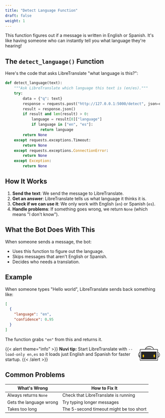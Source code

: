 ```yaml
---
title: "Detect Language Function"
draft: false
weight: 1
---
```


This function figures out if a message is written in English or Spanish. It's like having someone who can instantly tell you what language they're hearing!

## The `detect_language()` Function

Here's the code that asks LibreTranslate "what language is this?":

```python
def detect_language(text):
    """Ask LibreTranslate which language this text is (en/es)."""
    try:
        data = {"q": text}
        response = requests.post("http://127.0.0.1:5000/detect", json=data, timeout=5)
        result = response.json()
        if result and len(result) > 0:
            language = result[0]["language"]
            if language in ["en", "es"]:
                return language
        return None
    except requests.exceptions.Timeout:
        return None
    except requests.exceptions.ConnectionError:
        return None
    except Exception:
        return None
```

## How It Works

1. **Send the text**: We send the message to LibreTranslate.
2. **Get an answer**: LibreTranslate tells us what language it thinks it is.
3. **Check if we can use it**: We only work with English (`en`) or Spanish (`es`).
4. **Handle problems**: If something goes wrong, we return `None` (which means "I don't know").

## What the Bot Does With This

When someone sends a message, the bot:
- Uses this function to figure out the language.
- Skips messages that aren't English or Spanish.
- Decides who needs a translation.

## Example

When someone types "Hello world", LibreTranslate sends back something like:
```json
[
  {
    "language": "en",
    "confidence": 0.95
  }
]
```

The function grabs `"en"` from this and returns it.

{{< alert theme="info" >}}
<img src="../../media/NF_mascot.jpg" alt="Nuvi mascot" width="70px" style="float:right;margin:0 0 6px 10px;" />
<strong>Nuvi tip:</strong> Start LibreTranslate with `--load-only en,es` so it loads just English and Spanish for faster startup.
{{< /alert >}}

## Common Problems

| What's Wrong | How to Fix It |
|--------------|---------------|
| Always returns `None` | Check that LibreTranslate is running |
| Gets the language wrong | Try typing longer messages |
| Takes too long | The 5-second timeout might be too short |
